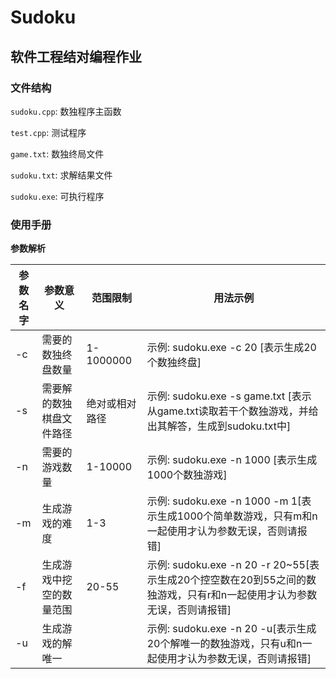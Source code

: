 # Sudoku

## 软件工程结对编程作业

### 文件结构

`sudoku.cpp`: 数独程序主函数

`test.cpp`: 测试程序

`game.txt`: 数独终局文件

`sudoku.txt`: 求解结果文件

`sudoku.exe`: 可执行程序

### 使用手册

**参数解析**

| 参数名字 | 参数意义                 | 范围限制       | 用法示例                                                     |
| -------- | ------------------------ | -------------- | ------------------------------------------------------------ |
| -c       | 需要的数独终盘数量       | 1-1000000      | 示例: sudoku.exe -c 20 [表示生成20个数独终盘]                |
| -s       | 需要解的数独棋盘文件路径 | 绝对或相对路径 | 示例: sudoku.exe -s game.txt [表示从game.txt读取若干个数独游戏，并给出其解答，生成到sudoku.txt中] |
| -n       | 需要的游戏数量           | 1-10000        | 示例: sudoku.exe -n 1000 [表示生成1000个数独游戏]            |
| -m       | 生成游戏的难度           | 1-3            | 示例: sudoku.exe -n 1000 -m 1[表示生成1000个简单数游戏，只有m和n一起使用才认为参数无误，否则请报错] |
| -f       | 生成游戏中挖空的数量范围 | 20-55          | 示例: sudoku.exe -n 20 -r 20~55[表示生成20个控空数在20到55之间的数独游戏，只有r和n一起使用才认为参数无误，否则请报错] |
| -u       | 生成游戏的解唯一         |                | 示例: sudoku.exe -n 20 -u[表示生成20个解唯一的数独游戏，只有u和n一起使用才认为参数无误，否则请报错] |

